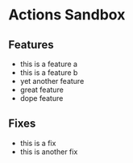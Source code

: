 # Actions Sandbox

## Features

- this is a feature a
- this is a feature b
- yet another feature
- great feature
- dope feature

## Fixes

- this is a fix
- this is another fix